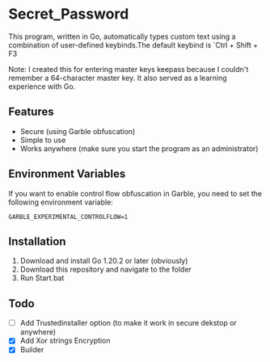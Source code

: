 
# Secret_Password

This program, written in Go, automatically types custom text using a combination of user-defined keybinds.The default keybind is `Ctrl + Shift + F3

Note: I created this for entering master keys keepass because I couldn't remember a 64-character master key. It also served as a learning experience with Go.

## Features

- Secure (using Garble obfuscation)
- Simple to use
- Works anywhere (make sure you start the program as an administrator)

## Environment Variables

If you want to enable control flow obfuscation in Garble, you need to set the following environment variable:

`GARBLE_EXPERIMENTAL_CONTROLFLOW=1`

## Installation

1. Download and install Go 1.20.2 or later (obviously)
2. Download this repository and navigate to the folder
3. Run Start.bat

## Todo

- [ ] Add Trustedinstaller option (to make it work in secure dekstop or anywhere)
- [x] Add Xor strings Encryption
- [x] Builder
